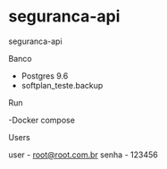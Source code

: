 # seguranca-api
seguranca-api

Banco 

- Postgres 9.6
- softplan_teste.backup


Run

-Docker compose


Users

user  - root@root.com.br
senha - 123456

